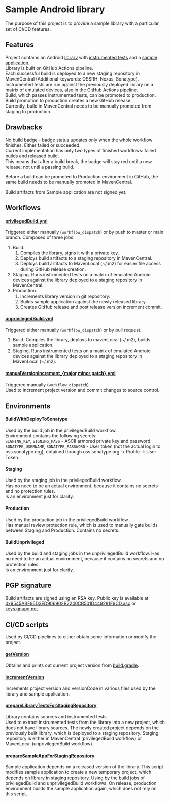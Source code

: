 # Sample Android library
The purpose of this project is to provide a sample library with a particular set of CI/CD features.

## Features

Project contains an Android [library](lib) with [instrumented tests](lib/src/androidTest/java/com/viliussutkus89/samplelib/ExampleInstrumentedTest.java) and a [sample application](sampleapp).  
Library is built on GitHub Actions pipeline.  
Each successful build is deployed to a new staging repository in MavenCentral (Additional keywords: OSSRH, Nexus, Sonatype).  
Instrumented tests are run against the previously deployed library on a matrix of emulated devices, also in the GitHub Actions pipeline.  
Build, which passes instrumented tests, can be promoted to production.  
Build promotion to production creates a new GitHub release.  
Currently, build in MavenCentral needs to be manually promoted from staging to production.

## Drawbacks

No build badge - badge status updates only when the whole workflow finishes. Either failed or succeeded.  
Current implementation has only two types of finished workflows: failed builds and released build.  
This means that after a build break, the badge will stay red until a new release, not until a passing build.

Before a build can be promoted to Production environment in GitHub, the same build needs to be manually promoted in MavenCentral.

Build artifacts from Sample application are not signed yet.

## Workflows

#### [privilegedBuild.yml](.github/workflows/privilegedBuild.yml)
Triggered either manually (`workflow_dispatch`) or by push to master or main branch.
Composed of three jobs:
1) Build.
   1) Compiles the library, signs it with a private key. 
   2) Deploys build artifacts to a staging repository in MavenCentral.
   3) Deploys build artifacts to MavenLocal (~/.m2) for easier file access during GitHub release creation.
2) Staging. Runs instrumented tests on a matrix of emulated Android devices against the library deployed to a staging repository in MavenCentral.
3) Production.
   1) Increments library version in git repository.
   2) Builds sample application against the newly released library.
   3) Creates GitHub release and post release version increment commit.

#### [unprivilegedBuild.yml](.github/workflows/unprivilegedBuild.yml)
Triggered either manually (`workflow_dispatch`) or by pull request.
1) Build. Compiles the library, deploys to mavenLocal (~/.m2), builds sample application.
2) Staging. Runs instrumented tests on a matrix of emulated Android devices against the library deployed to a staging repository in MavenLocal (~/.m2).

#### [manualVersionIncrement_{major,minor,patch}.yml](.github/workflows/manualVersionIncrement_major.yml)
Triggered manually (`workflow_dispatch`).  
Used to increment project version and commit changes to source control.

## Environments
#### BuildWithDeployToSonatype
Used by the build job in the privilegedBuild workflow.  
Environment contains the following secrets:  
`SIGNING_KEY`, `SIGNING_PASS` - ASCII armored private key and password.  
`SONATYPE_USERNAME`, `SONATYPE_PASSWORD` - User token (not the actual login to oss.sonatype.org), obtained through oss.sonatype.org -> Profile -> User Token.

#### Staging
Used by the staging job in the privilegedBuild workflow.  
Has no need to be an actual environment, because it contains no secrets and no protection rules.  
Is an environment just for clarity.

#### Production
Used by the production job in the privilegedBuild workflow.  
Has manual review protection rule, which is used to manually gate builds between Staging and Production. 
Contains no secrets.

#### BuildUnprivileged
Used by the build and staging jobs in the unprivilegedBuild workflow.
Has no need to be an actual environment, because it contains no secrets and no protection rules.  
Is an environment just for clarity.

## PGP signature

Build artifacts are signed using an RSA key.
Public key is available at
[0x9545ABF95D3ED906902B2240CB501D449281F9CD.asc](0x9545ABF95D3ED906902B2240CB501D449281F9CD.asc) or
[keys.gnupg.net](http://keys.gnupg.net/pks/lookup?search=0x9545ABF95D3ED906902B2240CB501D449281F9CD&fingerprint=on&hash=on&exact=on&op=vindex).

## CI/CD scripts

Used by CI/CD pipelines to either obtain some information or modify the project.

#### [getVersion](scripts/getVersion)
Obtains and prints out current project version from [build.gradle](build.gradle).

#### [incrementVersion](scripts/incrementVersion)
Increments project version and versionCode in various files used by the library and sample application.

#### [prepareLibraryTestsForStagingRepository](scripts/prepareLibraryTestsForStagingRepository)
Library contains sources and instrumented tests.  
Used to extract instrumented tests from the library into a new project, which does not have library sources.
The newly created project depends on the previously built library, which is deployed to a staging repository.
Staging repository is either in MavenCentral (privilegedBuild workflow) or MavenLocal (unprivilegedBuild workflow).

#### [prepareSampleAppForStagingRepository](scripts/prepareSampleAppForStagingRepository)
Sample application depends on a released version of the library.
This script modifies sample application to create a new temporary project, which depends on library in staging repository.
Using by the build jobs of privilegedBuild and unprivilegedBuild workflows.
On release, production environment builds the sample application again, which does not rely on this script.